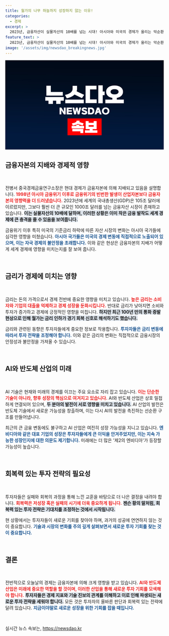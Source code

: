```yaml
---
title: 월가의 나무 하늘까지 성장하지 않는 이유!
categories:
  - 경제
excerpt: >
  2023년, 금융자산이 실물자산의 10배를 넘는 시대! 아시아와 미국의 경제가 울리는 악순환 속에서 AI산업과 엔비디아의 미래는 어떻게 될 것인가? 신기술의 빛과 그림자를 통해 새로운 투자 기회를 찾아보자!
feature_text: >
  2023년, 금융자산이 실물자산의 10배를 넘는 시대! 아시아와 미국의 경제가 울리는 악순환 속에서 AI산업과 엔비디아의 미래는 어떻게 될 것인가? 신기술의 빛과 그림자를 통해 새로운 투자 기회를 찾아보자!
image: '/assets/img/newsdao_breakingnews.jpg'
---
```


<p><img src="/assets/img/newsdao_breakingnews.jpg" alt="firstkoreanews 속보" /></p>

<h2 data-ke-size="size26">금융자본의 지배와 경제적 영향</h2>

<p data-ke-size="size16">&nbsp;</p>

<p>전병서 중국경제금융연구소장은 현대 경제가 금융자본에 의해 지배되고 있음을 설명합니다. <b><span style="color: #ee2323;">1998년 아시아 금융위기 이후로 금융위기의 빈번한 발생이 산업자본보다 금융자본의 영향력을 더 드러냈습니다.</span></b> 2023년에 세계의 국내총생산(GDP)은 105조 달러에 이르렀지만, 그보다 훨씬 더 큰 규모인 1000조 달러를 넘는 금융자산 시장이 존재하고 있습니다. <b><span style="background-color: #21538527;">이는 실물자산의 10배에 달하며, 이러한 상황은 이미 작은 금융 발작도 세계 경제에 큰 충격을 줄 수 있음을 보여줍니다.</span></b> </p>

<p>금융위기 이후 특히 미국의 기준금리 하락에 따른 자산 시장의 변화는 아시아 국가들에 심각한 영향을 미쳤습니다. <b><span style="color: #1a5490;">아시아 국가들은 미국의 경제 변동에 직접적으로 노출되어 있으며, 이는 자국 경제의 불안정을 초래합니다.</span></b> 이와 같은 현상은 금융자본의 지배가 어떻게 세계 경제에 영향을 미치는지를 잘 보여 줍니다.</p>

<p data-ke-size="size16">&nbsp;</p>

<h2 data-ke-size="size26">금리가 경제에 미치는 영향</h2>

<p data-ke-size="size16">&nbsp;</p>

<p>금리는 돈의 가격으로서 경제 전반에 중요한 영향을 미치고 있습니다. <b><span style="color: #ee2323;">높은 금리는 소비자와 기업의 대출을 억제하고 경제 성장을 둔화시킵니다.</span></b> 반대로 금리가 낮아지면 소비와 투자가 증가하고 경제에 긍정적인 영향을 미칩니다. <b><span style="background-color: #21538527;">하지만 최근 100년 만의 통화 증발 현상으로 인해 월가는 금리 인하가 경기 회복 신호로 해석하기도 했습니다.</span></b> </p>

<p>금리와 관련된 동향은 투자자들에게 중요한 정보로 작용합니다. <b><span style="color: #1a5490;">투자자들은 금리 변동에 따라서 투자 전략을 조정해야 합니다.</span></b> 이와 같은 금리의 변화는 직접적으로 금융시장의 안정성과 불안정을 가져올 수 있습니다.</p>

<p data-ke-size="size16">&nbsp;</p>

<h2 data-ke-size="size26">AI와 반도체 산업의 미래</h2>

<p data-ke-size="size16">&nbsp;</p>

<p>AI 기술은 현재와 미래의 경제를 이끄는 주요 요소로 자리 잡고 있습니다. <b><span style="color: #ee2323;">이는 단순한 기술이 아니라, 향후 성장의 핵심으로 여겨지고 있습니다.</span></b> AI와 반도체 산업은 상호 밀접하게 연결되어 있으며, <b><span style="background-color: #21538527;">두 분야의 발전이 서로 영향을 미치고 있습니다.</span></b> AI 산업의 발전은 반도체 기술에서 새로운 가능성을 창출하며, 이는 다시 AI의 발전을 촉진하는 선순환 구조를 만들어냅니다.</p>

<p>최근의 큰 금융 변동에도 불구하고 AI 산업은 여전히 성장 가능성을 지니고 있습니다. <b><span style="color: #1a5490;">엔비디아와 같은 대표 기업의 성장은 투자자들에게 큰 이익을 안겨주었지만, 이는 지속 가능한 성장인지에 대한 의문도 제기합니다.</span></b> 미래에는 더 많은 '제2의 엔비디아'가 등장할 가능성이 높습니다.</p>

<p data-ke-size="size16">&nbsp;</p>

<h2 data-ke-size="size26">회복력 있는 투자 전략의 필요성</h2>

<p data-ke-size="size16">&nbsp;</p>

<p>투자자들은 실패와 회복의 과정을 통해 느낀 교훈을 바탕으로 더 나은 결정을 내려야 합니다. <b><span style="color: #ee2323;">회복력은 저성장 혹은 실패의 시기에 더욱 중요하게 됩니다.</span></b> <b><span style="background-color: #21538527;">젠슨 황의 말처럼, 회복력 있는 투자 전략은 기대치를 조정하는 것에서 시작됩니다.</span></b> </p>

<p>현 상황에서는 투자자들이 새로운 기회를 찾아야 하며, 과거의 성공에 연연하지 않는 것이 중요합니다. <b><span style="color: #1a5490;">기술과 시장의 변화를 주의 깊게 살펴보면서 새로운 투자 기회를 찾는 것이 중요합니다.</span></b> </p>

<p data-ke-size="size16">&nbsp;</p>

<h2 data-ke-size="size26">결론</h2>

<p data-ke-size="size16">&nbsp;</p>

<p>전반적으로 오늘날의 경제는 금융자본에 의해 크게 영향을 받고 있습니다. <b><span style="color: #ee2323;">AI와 반도체 산업은 미래에 중요한 역할을 할 것이며, 이러한 산업을 통해 새로운 투자 기회를 모색해야 합니다.</span></b> <b><span style="background-color: #21538527;">투자자들은 경제 지표와 기술 진보의 관계를 이해하고 이로 인해 파생되는 새로운 투자 전략을 세워야 합니다.</span></b> 모든 것은 투자자의 올바른 판단과 회복력 있는 전략에 달려 있습니다. <b><span style="color: #1a5490;">지금이야말로 새로운 성장을 위한 기회를 잡을 때입니다.</span></b></p>

<p data-ke-size="size16">&nbsp;</p>
실시간 뉴스 속보는, <a href="https://newsdao.kr" rel="dofollow">https://newsdao.kr</a>


